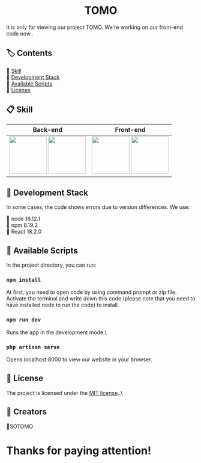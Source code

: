 <h1 align="center">TOMO</h1>

It is only for viewing our project TOMO. We're working on our front-end code now..



## 🏷️ Contents

🔹 [Skill](#-skill)\
🔹 [Development Stack](#-development-stack)\
🔹 [Available Scripts](#-available-scripts)\
🔹 [License](#-license)





## 📋 Skill

| Back-end                                                     |                                 Front-end                  |
| ------------------------------------------------------------ | ---------------------------------------------------------- |
| <img src="https://image.pngaaa.com/634/3353634-middle.png"  style="width:100px"/> <img src="https://assets.stickpng.com/images/5848104fcef1014c0b5e4950.png" style="width:100px"/> | <img src="https://cdn4.iconfinder.com/data/icons/logos-3/600/React.js_logo-512.png"  style="width:100px"/> <img src="https://upload.wikimedia.org/wikipedia/commons/thumb/d/d5/Tailwind_CSS_Logo.svg/2048px-Tailwind_CSS_Logo.svg.png"  style="width:100px"/> |

  

## 📌 Development Stack

In some cases, the code shows errors due to version differences. We use:

🔹 node 18.12.1\
🔹 npm 8.19.2\
🔹 React 18.2.0




## 💾 Available Scripts

In the project directory, you can run:

### `npm install`
At first, you need to open code by using command prompt or zip file.\
Activate the terminal and write down this code (please note that you need to have installed node to run the code) to install.

### `npm run dev`

Runs the app in the development mode.\

### `php artisan serve`

Opens localhost:8000 to view our website in your browser.

## 📄 License

The project is licensed under the [MIT license](https://opensource.org/licenses/MIT)..\



## 👥 Creators

🔹SOTOMO

# Thanks for paying attention!

